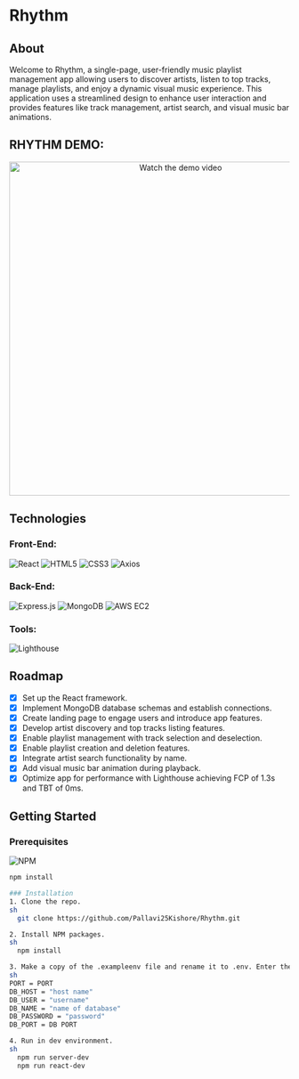# Rhythm

## About
Welcome to Rhythm, a single-page, user-friendly music playlist management app allowing users to discover artists, listen to top tracks, manage playlists, and enjoy a dynamic visual music experience. This application uses a streamlined design to enhance user interaction and provides features like track management, artist search, and visual music bar animations.

## RHYTHM DEMO:
<div align="center">
  <a href="https://youtu.be/009kZ9izUjc">
    <img src="https://img.youtube.com/vi/009kZ9izUjc/0.jpg" alt="Watch the demo video" width="600px"/>
  </a>
</div>

## Technologies
### Front-End:
![React](https://img.shields.io/badge/react-black?style=for-the-badge&logo=react)
![HTML5](https://img.shields.io/badge/html5-black?style=for-the-badge&logo=html5)
![CSS3](https://img.shields.io/badge/css3-black?style=for-the-badge&logo=css3)
![Axios](https://img.shields.io/badge/axios-black?style=for-the-badge&logo=axios)

### Back-End:
![Express.js](https://img.shields.io/badge/express.js-black?style=for-the-badge&logo=express)
![MongoDB](https://img.shields.io/badge/mongodb-black?style=for-the-badge&logo=mongodb)
![AWS EC2](https://img.shields.io/badge/aws%20ec2-black?style=for-the-badge&logo=amazon-aws)

### Tools:
![Lighthouse](https://img.shields.io/badge/lighthouse-black?style=for-the-badge&logo=lighthouse)

## Roadmap
 - [X] Set up the React framework.
 - [X] Implement MongoDB database schemas and establish connections.
 - [X] Create landing page to engage users and introduce app features.
 - [X] Develop artist discovery and top tracks listing features.
 - [X] Enable playlist management with track selection and deselection.
 - [X] Enable playlist creation and deletion features.
 - [X] Integrate artist search functionality by name.
 - [X] Add visual music bar animation during playback.
 - [X] Optimize app for performance with Lighthouse achieving FCP of 1.3s and TBT of 0ms.

## Getting Started
### Prerequisites
![NPM](https://img.shields.io/badge/NPM-%23000000.svg?style=for-the-badge&logo=npm&logoColor=white)
```sh
npm install

### Installation
1. Clone the repo.
sh
  git clone https://github.com/Pallavi25Kishore/Rhythm.git

2. Install NPM packages.
sh
  npm install

3. Make a copy of the .exampleenv file and rename it to .env. Enter the following in the .env file.
sh
PORT = PORT
DB_HOST = "host name"
DB_USER = "username"
DB_NAME = "name of database"
DB_PASSWORD = "password"
DB_PORT = DB PORT

4. Run in dev environment.
sh
  npm run server-dev
  npm run react-dev


